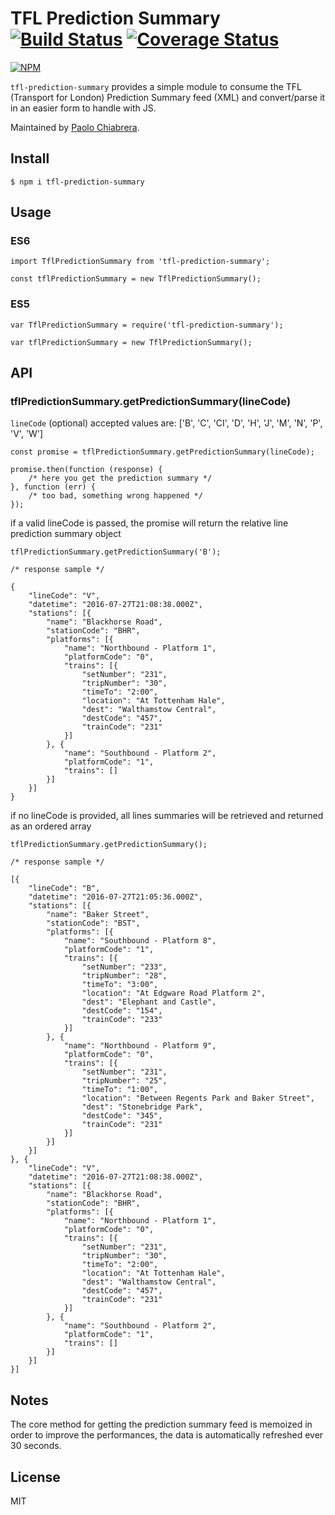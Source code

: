 # TFL Prediction Summary [![Build Status](https://travis-ci.org/paolo-chiabrera/tfl-prediction-summary.svg?branch=master)](https://travis-ci.org/paolo-chiabrera/tfl-prediction-summary) [![Coverage Status](https://coveralls.io/repos/github/paolo-chiabrera/tfl-prediction-summary/badge.svg?branch=master)](https://coveralls.io/github/paolo-chiabrera/tfl-prediction-summary?branch=master)

[![NPM](https://nodei.co/npm/tfl-prediction-summary.png)](https://nodei.co/npm/tfl-prediction-summary/)

`tfl-prediction-summary` provides a simple module to consume the TFL (Transport for London) Prediction Summary feed (XML) and convert/parse it in an easier form to handle with JS.

Maintained by [Paolo Chiabrera](https://github.com/paolo-chiabrera).

## Install

```
$ npm i tfl-prediction-summary
```

## Usage

### ES6
```
import TflPredictionSummary from 'tfl-prediction-summary';

const tflPredictionSummary = new TflPredictionSummary();
```

### ES5
```
var TflPredictionSummary = require('tfl-prediction-summary');

var tflPredictionSummary = new TflPredictionSummary();
```

## API

### tflPredictionSummary.getPredictionSummary(lineCode)

`lineCode` (optional) accepted values are: ['B', 'C', 'CI', 'D', 'H', 'J', 'M', 'N', 'P', 'V', 'W']

```
const promise = tflPredictionSummary.getPredictionSummary(lineCode);

promise.then(function (response) {
    /* here you get the prediction summary */
}, function (err) {
    /* too bad, something wrong happened */
});
```

if a valid lineCode is passed, the promise will return the relative line prediction summary object

```
tflPredictionSummary.getPredictionSummary('B');

/* response sample */

{
    "lineCode": "V",
    "datetime": "2016-07-27T21:08:38.000Z",
    "stations": [{
        "name": "Blackhorse Road",
        "stationCode": "BHR",
        "platforms": [{
            "name": "Northbound - Platform 1",
            "platformCode": "0",
            "trains": [{
                "setNumber": "231",
                "tripNumber": "30",
                "timeTo": "2:00",
                "location": "At Tottenham Hale",
                "dest": "Walthamstow Central",
                "destCode": "457",
                "trainCode": "231"
            }]
        }, {
            "name": "Southbound - Platform 2",
            "platformCode": "1",
            "trains": []
        }]
    }]
}
```

if no lineCode is provided, all lines summaries will be retrieved and returned as an ordered array

```
tflPredictionSummary.getPredictionSummary();

/* response sample */

[{
    "lineCode": "B",
    "datetime": "2016-07-27T21:05:36.000Z",
    "stations": [{
        "name": "Baker Street",
        "stationCode": "BST",
        "platforms": [{
            "name": "Southbound - Platform 8",
            "platformCode": "1",
            "trains": [{
                "setNumber": "233",
                "tripNumber": "28",
                "timeTo": "3:00",
                "location": "At Edgware Road Platform 2",
                "dest": "Elephant and Castle",
                "destCode": "154",
                "trainCode": "233"
            }]
        }, {
            "name": "Northbound - Platform 9",
            "platformCode": "0",
            "trains": [{
                "setNumber": "231",
                "tripNumber": "25",
                "timeTo": "1:00",
                "location": "Between Regents Park and Baker Street",
                "dest": "Stonebridge Park",
                "destCode": "345",
                "trainCode": "231"
            }]
        }]
    }]
}, {
    "lineCode": "V",
    "datetime": "2016-07-27T21:08:38.000Z",
    "stations": [{
        "name": "Blackhorse Road",
        "stationCode": "BHR",
        "platforms": [{
            "name": "Northbound - Platform 1",
            "platformCode": "0",
            "trains": [{
                "setNumber": "231",
                "tripNumber": "30",
                "timeTo": "2:00",
                "location": "At Tottenham Hale",
                "dest": "Walthamstow Central",
                "destCode": "457",
                "trainCode": "231"
            }]
        }, {
            "name": "Southbound - Platform 2",
            "platformCode": "1",
            "trains": []
        }]
    }]
}]
```

## Notes

The core method for getting the prediction summary feed is memoized in order to improve the performances,
the data is automatically refreshed ever 30 seconds.

## License

MIT
